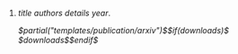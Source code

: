 1. $title$ $authors$ *$details$* $year$.
   <p class="download"><i class="fa fa-download fa-lg"/>$partial("templates/publication/arxiv")$$if(downloads)$ $downloads$$endif$
   </p>
